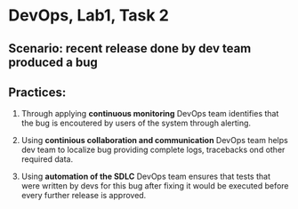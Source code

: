 # DevOps, Lab1, Task 2

## Scenario: recent release done by dev team produced a bug

## Practices:
1. Through applying **continuous monitoring** DevOps team identifies that the bug is encoutered by users of the system through alerting.

2. Using **continious collaboration and communication** DevOps team helps dev team to localize bug providing complete logs, tracebacks ond other required data.

3. Using **automation of the SDLC** DevOps team ensures that tests that were written by devs for this bug after fixing it would be executed before every further release is approved.

